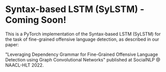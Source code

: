 # Syntax-based LSTM (SyLSTM) - Coming Soon!
This is a PyTorch implementation of the Syntax-based LSTM (SyLSTM) for the task of fine-grained offensive language detection, as described in our paper:

"Leveraging Dependency Grammar for Fine-Grained Offensive Language Detection using Graph Convolutional Networks" published at SocialNLP @ NAACL-HLT 2022.
